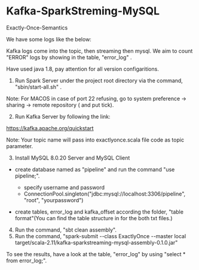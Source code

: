 # Kafka-SparkStreming-MySQL
Exactly-Once-Semantics

We have some logs like the below:


Kafka logs come into the topic, then streaming then mysql. 
We aim to count "ERROR" logs by showing in the table, "error_log" .

Have used java 1.8, pay attention for all version configaritions.


1) Run Spark Server under the project root directory via the command, "sbin/start-all.sh" .

Note: For MACOS in case of port 22 refusing, go to system preference -> sharing -> remote repository ( and put tick).

2) Run Kafka Server by following the link:

https://kafka.apache.org/quickstart

Note: Your topic name will pass into exactlyonce.scala file code as topic parameter.

3) Install MySQL 8.0.20 Server and MySQL Client

  * create database named as "pipeline" and run the command "use pipeline;".
       * specify username and password
       * ConnectionPool.singleton("jdbc:mysql://localhost:3306/pipeline", "root", "yourpassword")

  
  * create tables, error_log and kafka_offset according the folder, "table format"(You can find the table structure in for the both txt files.) 
  
4) Run the command, "sbt clean assembly".
5) Run the command, "spark-submit --class ExactlyOnce --master local target/scala-2.11/kafka-sparkstreaming-mysql-assembly-0.1.0.jar"


To see the results, have a look at the table, "error_log" by using "select * from error_log;".

